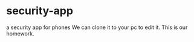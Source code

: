 # security-app
a security app for phones
We can clone it to your pc to edit it.
This is our homework.